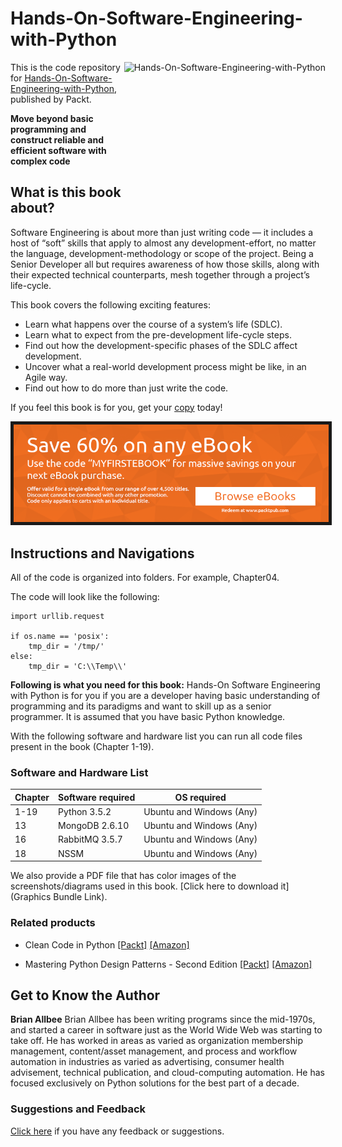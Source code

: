 # Hands-On-Software-Engineering-with-Python

<a href="https://www.packtpub.com/application-development/hands-software-engineering-python?utm_source=github&utm_medium=repository&utm_campaign=9781788622011"><img src="https://d1ldz4te4covpm.cloudfront.net/sites/default/files/imagecache/ppv4_main_book_cover/B09393_MockupCover_newco.png" alt="Hands-On-Software-Engineering-with-Python" height="256px" align="right"></a>

This is the code repository for [Hands-On-Software-Engineering-with-Python](https://www.packtpub.com/application-development/hands-software-engineering-python?utm_source=github&utm_medium=repository&utm_campaign=9781788622011), published by Packt.

**Move beyond basic programming and construct reliable and efficient software with complex code**

## What is this book about?
Software Engineering is about more than just writing code — it includes a host of “soft” skills that apply to almost any development-effort, no matter the language, development-methodology or scope of the project. Being a Senior Developer all but requires awareness of how those skills, along with their expected technical counterparts, mesh together through a project’s life-cycle.

This book covers the following exciting features:
* Learn what happens over the course of a system’s life (SDLC).
* Learn what to expect from the pre-development life-cycle steps.
* Find out how the development-specific phases of the SDLC affect development.
* Uncover what a real-world development process might be like, in an Agile way.
* Find out how to do more than just write the code.

If you feel this book is for you, get your [copy](https://www.amazon.com/dp/1788622014) today!

<a href="https://www.packtpub.com/?utm_source=github&utm_medium=banner&utm_campaign=GitHubBanner"><img src="https://raw.githubusercontent.com/PacktPublishing/GitHub/master/GitHub.png" 
alt="https://www.packtpub.com/" border="5" /></a>


## Instructions and Navigations
All of the code is organized into folders. For example, Chapter04.

The code will look like the following:
```
import urllib.request

if os.name == 'posix':
    tmp_dir = '/tmp/'
else:
    tmp_dir = 'C:\\Temp\\'
```

**Following is what you need for this book:**
Hands-On Software Engineering with Python is for you if you are a developer having basic understanding of programming and its paradigms and want to skill up as a senior programmer. It is assumed that you have basic Python knowledge.

With the following software and hardware list you can run all code files present in the book (Chapter 1-19).

### Software and Hardware List

| Chapter  | Software required                   | OS required              |
| -------- | ------------------------------------| -------------------------|
| 1-19     | Python 3.5.2                        | Ubuntu and Windows (Any) |
| 13       | MongoDB 2.6.10                      | Ubuntu and Windows (Any) |
| 16       | RabbitMQ 3.5.7                      | Ubuntu and Windows (Any) |
| 18       | NSSM                                | Ubuntu and Windows (Any) |



We also provide a PDF file that has color images of the screenshots/diagrams used in this book. [Click here to download it](Graphics Bundle Link).


### Related products <Other books you may enjoy>
* Clean Code in Python [[Packt]](https://www.packtpub.com/application-development/clean-code-python?utm_source=github&utm_medium=repository&utm_campaign=9781788835831) [[Amazon]](https://www.amazon.com/dp/1788835832)

* Mastering Python Design Patterns - Second Edition [[Packt]](https://www.packtpub.com/application-development/mastering-python-design-patterns-second-edition?utm_source=github&utm_medium=repository&utm_campaign=9781788837484) [[Amazon]](https://www.amazon.com/dp/1788837487)

## Get to Know the Author
**Brian Allbee**
Brian Allbee has been writing programs since the mid-1970s, and started a career in software just as the World Wide Web was starting to take off. He has worked in areas as varied as organization membership management, content/asset management, and process and workflow automation in industries as varied as advertising, consumer health advisement, technical publication, and cloud-computing automation. He has focused exclusively on Python solutions for the best part of a decade.


### Suggestions and Feedback
[Click here](https://docs.google.com/forms/d/e/1FAIpQLSdy7dATC6QmEL81FIUuymZ0Wy9vH1jHkvpY57OiMeKGqib_Ow/viewform) if you have any feedback or suggestions.
